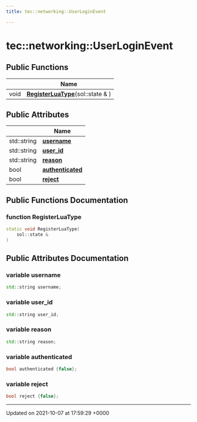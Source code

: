 ```yaml
---
title: tec::networking::UserLoginEvent

---
```


# tec::networking::UserLoginEvent





## Public Functions

|                | Name           |
| -------------- | -------------- |
| void | **[RegisterLuaType](/engine/Classes/structtec_1_1networking_1_1_user_login_event/#function-registerluatype)**(sol::state & ) |

## Public Attributes

|                | Name           |
| -------------- | -------------- |
| std::string | **[username](/engine/Classes/structtec_1_1networking_1_1_user_login_event/#variable-username)**  |
| std::string | **[user_id](/engine/Classes/structtec_1_1networking_1_1_user_login_event/#variable-user-id)**  |
| std::string | **[reason](/engine/Classes/structtec_1_1networking_1_1_user_login_event/#variable-reason)**  |
| bool | **[authenticated](/engine/Classes/structtec_1_1networking_1_1_user_login_event/#variable-authenticated)**  |
| bool | **[reject](/engine/Classes/structtec_1_1networking_1_1_user_login_event/#variable-reject)**  |

## Public Functions Documentation

### function RegisterLuaType

```cpp
static void RegisterLuaType(
    sol::state & 
)
```


## Public Attributes Documentation

### variable username

```cpp
std::string username;
```


### variable user_id

```cpp
std::string user_id;
```


### variable reason

```cpp
std::string reason;
```


### variable authenticated

```cpp
bool authenticated {false};
```


### variable reject

```cpp
bool reject {false};
```


-------------------------------

Updated on 2021-10-07 at 17:59:29 +0000